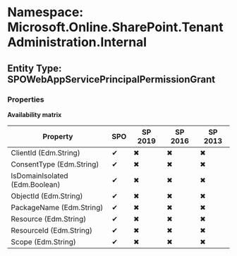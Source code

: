 # Namespace: Microsoft.Online.SharePoint.TenantAdministration.Internal

## Entity Type: SPOWebAppServicePrincipalPermissionGrant

### Properties

**Availability matrix**

Property | SPO | SP 2019 | SP 2016 | SP 2013
----------|-----|---------|---------|--------
ClientId (Edm.String) | ✔ | ✖ | ✖ | ✖
ConsentType (Edm.String) | ✔ | ✖ | ✖ | ✖
IsDomainIsolated (Edm.Boolean) | ✔ | ✖ | ✖ | ✖
ObjectId (Edm.String) | ✔ | ✖ | ✖ | ✖
PackageName (Edm.String) | ✔ | ✖ | ✖ | ✖
Resource (Edm.String) | ✔ | ✖ | ✖ | ✖
ResourceId (Edm.String) | ✔ | ✖ | ✖ | ✖
Scope (Edm.String) | ✔ | ✖ | ✖ | ✖

